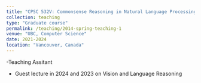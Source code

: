 ```yaml
---
title: "CPSC 532V: Commonsense Reasoning in Natural Language Processing"
collection: teaching 
type: "Graduate course"
permalink: /teaching/2014-spring-teaching-1
venue: "UBC, Computer Science"
date: 2021-2024
location: "Vancouver, Canada"
---
```




-Teaching Assitant
- Guest lecture in 2024 and 2023 on Vision and Language Reasoning